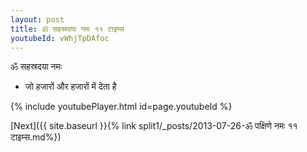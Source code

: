 ```yaml
---
layout: post
title: ॐ सहस्रदया नमः ११ टाइम्स
youtubeId: vWhjTpDAfoc
---
```

 
 
 ॐ सहस्रदया नमः  
 
 -  जो हजारों और हजारों में देता है 
 
  
 
  
 
 
 
 
 
 


{% include youtubePlayer.html id=page.youtubeId %}
 
[Next]({{ site.baseurl }}{% link  split1/_posts/2013-07-26-ॐ पक्षिणे नमः ११ टाइम्स.md%})
 
